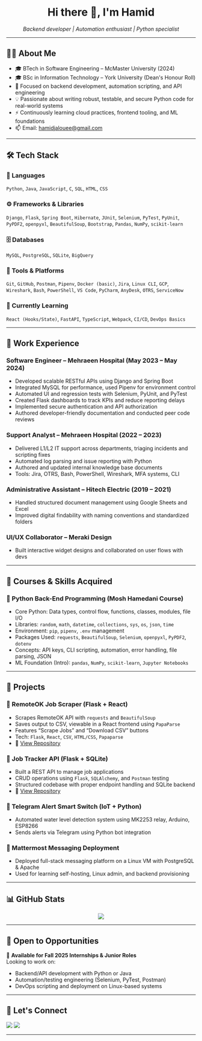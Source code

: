 <h1 align="center">Hi there 👋, I'm Hamid</h1>
<p align="center"><i>Backend developer | Automation enthusiast | Python specialist</i></p>

---

## 🧑‍💻 About Me

- 🎓 BTech in Software Engineering – McMaster University (2024)
- 🎓 BSc in Information Technology – York University (Dean's Honour Roll)
- 🧠 Focused on backend development, automation scripting, and API engineering
- 💡 Passionate about writing robust, testable, and secure Python code for real-world systems
- ⚡ Continuously learning cloud practices, frontend tooling, and ML foundations
- 📫 Email: [hamidjalouee@gmail.com](mailto:hamidjalouee@gmail.com)

---

## 🛠️ Tech Stack

### 🧩 Languages
`Python`, `Java`, `JavaScript`, `C`, `SQL`, `HTML`, `CSS`

### ⚙️ Frameworks & Libraries
`Django`, `Flask`, `Spring Boot`, `Hibernate`, `JUnit`, `Selenium`, `PyTest`, `PyUnit`, `PyPDF2`, `openpyxl`, `BeautifulSoup`, `Bootstrap`, `Pandas`, `NumPy`, `scikit-learn`

### 🗄️ Databases
`MySQL`, `PostgreSQL`, `SQLite`, `BigQuery`

### 🧪 Tools & Platforms
`Git`, `GitHub`, `Postman`, `Pipenv`, `Docker (basic)`, `Jira`, `Linux CLI`, `GCP`, `Wireshark`, `Bash`, `PowerShell`, `VS Code`, `PyCharm`, `AnyDesk`, `OTRS`, `ServiceNow`

### 🚀 Currently Learning
`React (Hooks/State)`, `FastAPI`, `TypeScript`, `Webpack`, `CI/CD`, `DevOps Basics`

---

## 💼 Work Experience

### Software Engineer – Mehraeen Hospital (May 2023 – May 2024)
- Developed scalable RESTful APIs using Django and Spring Boot
- Integrated MySQL for performance, used Pipenv for environment control
- Automated UI and regression tests with Selenium, PyUnit, and PyTest
- Created Flask dashboards to track KPIs and reduce reporting delays
- Implemented secure authentication and API authorization
- Authored developer-friendly documentation and conducted peer code reviews

### Support Analyst – Mehraeen Hospital (2022 – 2023)
- Delivered L1/L2 IT support across departments, triaging incidents and scripting fixes
- Automated log parsing and issue reporting with Python
- Authored and updated internal knowledge base documents
- Tools: Jira, OTRS, Bash, PowerShell, Wireshark, MFA systems, CLI

### Administrative Assistant – Hitech Electric (2019 – 2021)
- Handled structured document management using Google Sheets and Excel
- Improved digital findability with naming conventions and standardized folders

### UI/UX Collaborator – Meraki Design
- Built interactive widget designs and collaborated on user flows with devs

---

## 🔬 Courses & Skills Acquired

### 📘 Python Back-End Programming (Mosh Hamedani Course)
- Core Python: Data types, control flow, functions, classes, modules, file I/O
- Libraries: `random`, `math`, `datetime`, `collections`, `sys`, `os`, `json`, `time`
- Environment: `pip`, `pipenv`, `.env` management
- Packages Used: `requests`, `BeautifulSoup`, `Selenium`, `openpyxl`, `PyPDF2`, `dotenv`
- Concepts: API keys, CLI scripting, automation, error handling, file parsing, JSON
- ML Foundation (Intro): `pandas`, `NumPy`, `scikit-learn`, `Jupyter Notebooks`

---

## 🚀 Projects

### 📌 RemoteOK Job Scraper (Flask + React)
- Scrapes RemoteOK API with `requests` and `BeautifulSoup`
- Saves output to CSV, viewable in a React frontend using `PapaParse`
- Features “Scrape Jobs” and “Download CSV” buttons
- Tech: `Flask`, `React`, `CSV`, `HTML/CSS`, `Papaparse`
- 🔗 [View Repository](https://github.com/The6ixDev/remoteok-scraper)

### 📌 Job Tracker API (Flask + SQLite)
- Built a REST API to manage job applications
- CRUD operations using `Flask`, `SQLAlchemy`, and `Postman` testing
- Structured codebase with proper endpoint handling and SQLite backend
- 🔗 [View Repository](https://github.com/The6ixDev/job-tracker-api)

### 📌 Telegram Alert Smart Switch (IoT + Python)
- Automated water level detection system using MK2253 relay, Arduino, ESP8266
- Sends alerts via Telegram using Python bot integration

### 📌 Mattermost Messaging Deployment
- Deployed full-stack messaging platform on a Linux VM with PostgreSQL & Apache
- Used for learning self-hosting, Linux admin, and backend provisioning

---

## 📊 GitHub Stats

<p align="center">
  <img src="https://github-readme-stats.vercel.app/api/top-langs/?username=The6ixDev&layout=compact&theme=tokyonight" />
</p>

---

## 🎯 Open to Opportunities

💼 **Available for Fall 2025 Internships & Junior Roles**  
Looking to work on:
- Backend/API development with Python or Java
- Automation/testing engineering (Selenium, PyTest, Postman)
- DevOps scripting and deployment on Linux-based systems

---

## 🤝 Let's Connect

<p align="left">
  <a href="https://github.com/The6ixDev" target="_blank"><img src="https://img.shields.io/badge/GitHub-%23121011.svg?style=flat-square&logo=github&logoColor=white"/></a>
  <a href="mailto:hamidjalouee@gmail.com"><img src="https://img.shields.io/badge/Gmail-D14836?style=flat-square&logo=gmail&logoColor=white"/></a>
</p>

---
